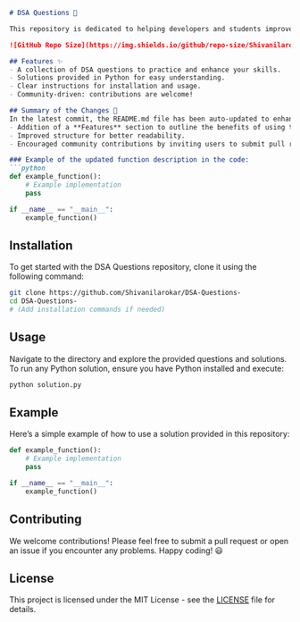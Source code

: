 ```markdown
# DSA Questions 🚀

This repository is dedicated to helping developers and students improve their skills in Data Structures and Algorithms (DSA) through a collection of curated questions and solutions.

![GitHub Repo Size](https://img.shields.io/github/repo-size/Shivanilarokar/DSA-Questions-) ![Contributors](https://img.shields.io/github/contributors/Shivanilarokar/DSA-Questions-) ![Issues](https://img.shields.io/github/issues/Shivanilarokar/DSA-Questions-)

## Features ✨
- A collection of DSA questions to practice and enhance your skills.
- Solutions provided in Python for easy understanding.
- Clear instructions for installation and usage.
- Community-driven: contributions are welcome!

## Summary of the Changes 📝
In the latest commit, the README.md file has been auto-updated to enhance clarity and organization. Key changes include:
- Addition of a **Features** section to outline the benefits of using this repository.
- Improved structure for better readability.
- Encouraged community contributions by inviting users to submit pull requests or open issues.

### Example of the updated function description in the code:
```python
def example_function():
    # Example implementation
    pass

if __name__ == "__main__":
    example_function()
```

## Installation
To get started with the DSA Questions repository, clone it using the following command:

```bash
git clone https://github.com/Shivanilarokar/DSA-Questions-
cd DSA-Questions-
# (Add installation commands if needed)
```

## Usage
Navigate to the directory and explore the provided questions and solutions. To run any Python solution, ensure you have Python installed and execute:

```bash
python solution.py
```

## Example
Here’s a simple example of how to use a solution provided in this repository:

```python
def example_function():
    # Example implementation
    pass

if __name__ == "__main__":
    example_function()
```

## Contributing
We welcome contributions! Please feel free to submit a pull request or open an issue if you encounter any problems. Happy coding! 😃

## License
This project is licensed under the MIT License - see the [LICENSE](LICENSE) file for details.
```